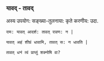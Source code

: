 
### यावद् - तावद्

अस्य उपयोग: सङ्ख्या-तुलनाया: कृते करणीय:
उदा.

```
राम: यावत् आदर्श: तावत् रावण: न |

यावत् अहं शीघ्रं धावामि, तावत् स: न धावति |

तावत् धनं त्वं प्राप्तुं शक्नोषि वा?

```


